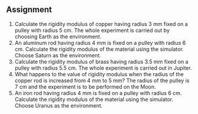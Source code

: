## Assignment



<ol>
  <li>Calculate the rigidity modulus of copper having radius 3 mm fixed on a pulley with radius 5 cm. The whole experiment is carried out by choosing Earth as the environment.</li>
  
  <li>An aluminum rod having radius 4 mm is fixed on a pulley with radius 6 cm. Calculate the rigidity modulus of the material using the simulator. Choose Saturn as the environment.</li>
  
  <li>Calculate the rigidity modulus of brass having radius 3.5 mm fixed on a pulley with radius 5.5 cm. The whole experiment is carried out in Jupiter.</li>
  
  <li>What happens to the value of rigidity modulus when the radius of the copper rod is increased from 4 mm to 5 mm? The radius of the pulley is 7 cm and the experiment is to be performed on the Moon.</li>
  
  <li>An iron rod having radius 4 mm is fixed on a pulley with radius 6 cm. Calculate the rigidity modulus of the material using the simulator. Choose Uranus as the environment.</li>
</ol>



